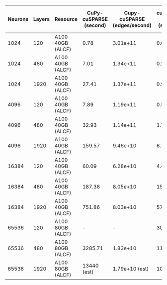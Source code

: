 | Neurons	| Layers | Resource | CuPy-cuSPARSE (second) | Cupy-cuSPARSE (edges/second) | cuSPARSE C++ (second) | cuSPARSE C++ (edges/second) |  CuPy-SpGEMMM (second) |  CuPy-SpGEMMM (edges/second) |  CuPy-SpGEMMM-80G (second) |  CuPy-SpGEMMM-80G (edges/second) | OpenMP-Offload (second) | OpenMP-Offload (second) |  
| --------- | ------ | -------- | ---------------- | ------------------------- | ---------------- | ------------------------- | ---------------- | ------------------------- | ---------------- | ------------------------- |------------|-----------|
| 1024      | 120    | A100 40GB (ALCF) |  0.78 | 3.01e+11 | 0.09 | 2.62e+12 | 0.99 | 2.38e+11 | 0.94 | 2.50e+11 | 0.812152 | |
| 1024      | 480    | A100 40GB (ALCF) |  7.01 | 1.34e+11 | 0.26 | 3.62e+12 | 3.95 | 2.39e+11 | 3.56 | 2.65e+11 | 1.875744 | |
| 1024      | 1920   | A100 40GB (ALCF) |  27.41 | 1.37e+11 | 0.93 | 4.05e+12 | 15.12 | 2.49e+11 | 14.24 | 2.65e+11 | 6.488001 | |
| 4096      | 120   | A100 40GB (ALCF) |  7.89 | 1.19e+11 | 0.52 | 1.81e+12 | 4.66 | 2.02e+11 | 4.28 | 2.20e+11 | 3.320354 | |
| 4096      | 480   | A100 40GB (ALCF) |  32.93 | 1.14e+11 | 1.75 | 2.15e+12 | 18.23 | 2.07e+11 | 16.86 | 2.24e+11 | 8.138787 | | 
| 4096      | 1920   | A100 40GB (ALCF) |  159.57 | 9.46e+10 | 6.71 | 2.25e12 | 72.15 | 2.09e+11 | 67.03 | 2.25e+11 | 27.566312 | |
| 16384      | 120   | A100 40GB (ALCF) |  60.09 | 6.28e+10 | 4.49 | 8.4e+11 | 45.15 | 8.36e+10 | 42.50 | 8.88e+10 | 15.439421 | |
| 16384      | 480   | A100 40GB (ALCF) |  187.38 | 8.05e+10 | 15.19 | 9.94e+11 | 182.58 | 8.27e+10 | 172.87 | 8.73e+10 | 41.227807 | |
| 16384      | 1920   | A100 40GB (ALCF) |  751.86 | 8.03e+10 | 57.98 | 1.04e+12 | 730.63 | 8.27e+10 | | | 144.399788 | |
| 65536      | 120   | A100 80GB (ALCF) |  - | - | 30.83 | 4.89e+11 |  |  |  |  |  | |
| 65536      | 480   | A100 80GB (ALCF) |  3285.71 | 1.83e+10 | 116.71 | 5.17e+11 |  |  |  |  |  | |
| 65536      | 1920   | A100 80GB (ALCF) |  13440 (est) | 1.79e+10 (est) | 1087.15 | 2.22e11 |  |  |  |  | | |
